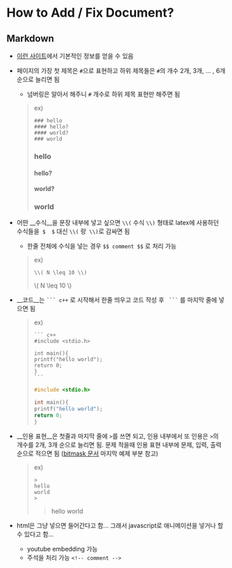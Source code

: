 # How to Add / Fix Document?

## Markdown

* [이런 사이트](https://theorydb.github.io/envops/2019/05/22/envops-blog-how-to-use-md/)에서 기본적인 정보를 얻을 수 있음

* 페이지의 가장 첫 제목은 `#`으로 표현하고 하위 제목들은 `#`의 개수 2개, 3개, ... , 6개 순으로 늘리면 됨

  * 넘버링은 알아서 해주니 `#` 개수로 하위 제목 표현만 해주면 됨

  >ex)
  >
  >```
  >### hello
  >#### hello?
  >#### world?
  >### world
  >```
  >
  >
  >
  >### hello
  >#### hello?
  >#### world?
  >### world

  

* 어떤 __수식__을 문장 내부에 넣고 싶으면 `\\(`  수식 `\\)`  형태로 latex에 사용하던 수식들을` $  $` 대신 `\\(` 랑` \\)`로 감싸면 됨

  * 한줄 전체에 수식을 넣는 경우 `$$ comment $$` 로 처리 가능

  >ex)
  >
  >```
  >\\( N \leq 10 \\)
  >```
  >
  >
  >
  >\\( N \leq 10 \\)

* __코드__는 `` ``` c++ `` 로 시작해서 한줄 띄우고 코드 작성 후 ``  ``` ``  를 마지막 줄에 넣으면 됨 

  >ex)
  >
  >```
  >​``` c++
  >#include <stdio.h>
  >
  >int main(){
  >	printf("hello world");
  >	return 0;
  >}
  >​```
  >```
  >
  >``` c++
  >#include <stdio.h>
  >
  >int main(){
  >	printf("hello world");
  >	return 0;
  >}
  >```

  

* __인용 표현__은 첫줄과 마지막 줄에 `>`를 쓰면 되고, 인용 내부에서 또 인용은 `>`의 개수를 2개, 3개 순으로 늘리면 됨. 문제 적을때 인용 표현 내부에 문제, 입력, 출력 순으로 적으면 됨 ([bitmask 문서](../../datastructure/intermediate/bitmask/bitmask.md) 마지막 예제 부분 참고)

  >ex)
  >
  >```
  >>
  >hello 
  >world
  >>
  >```
  >
  >>hello 
  >>world

* html은 그냥 넣으면 들어간다고 함... 그래서 javascript로 애니메이션을 넣거나 할수 있다고 함...

  * youtube embedding 가능
  * 주석을 처리 가능 `<!-- comment -->`

  